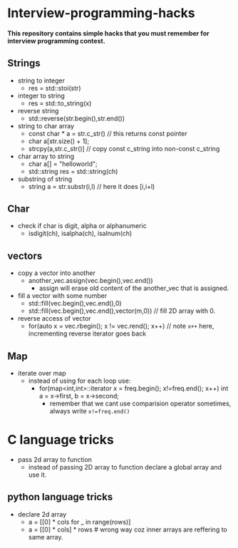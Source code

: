 # Interview-programming-hacks
#### This repository contains simple hacks that you must remember for interview programming contest.

## Strings
  - string to integer
    - res = std::stoi(str)
  - integer to string
    - res = std::to_string(x)
  - reverse string
    - std::reverse(str.begin(),str.end())
  - string to char array
    - const char * a = str.c_str()  // this returns const pointer
    - char a[str.size() + 1];
    - strcpy(a,str.c_str()] // copy const c_string into non-const c_string
  - char array to string
    - char a[] = "helloworld";
    - std::string res = std::string(ch)
  - substring of string
    - string a = str.substr(i,l) // here it does [i,i+l)
    
## Char
  - check if char is digit, alpha or alphanumeric
    - isdigit(ch), isalpha(ch), isalnum(ch)
    
## vectors
  - copy a vector into another
    - another_vec.assign(vec.begin(),vec.end())
      - assign will erase old content of the another_vec that is assigned.
  - fill a vector with some number
    - std::fill(vec.begin(),vec.end(),0)
    - std::fill(vec.begin(),vec.end(),vector<int>(m,0)) // fill 2D array with 0.
  - reverse access of vector
    - for(auto x = vec.rbegin(); x != vec.rend(); x++) // note `x++` here, incrementing reverse iterator goes back
    
## Map
  - iterate over map
    - instead of using for each loop use:
      - for(map<int,int>::iterator x = freq.begin(); x!=freq.end(); x++) int a = x->first, b = x->second;
        - remember that we cant use comparision operator sometimes, always write `x!=freq.end()`


# C language tricks
  - pass 2d array to function
    - instead of passing 2D array to function declare a global array and use it.
 
## python language tricks
  - declare 2d array
    - a = [[0] * cols for _ in range(rows)]
    - a = [[0] * cols] * rows     # wrong way coz inner arrays are reffering to same array.
